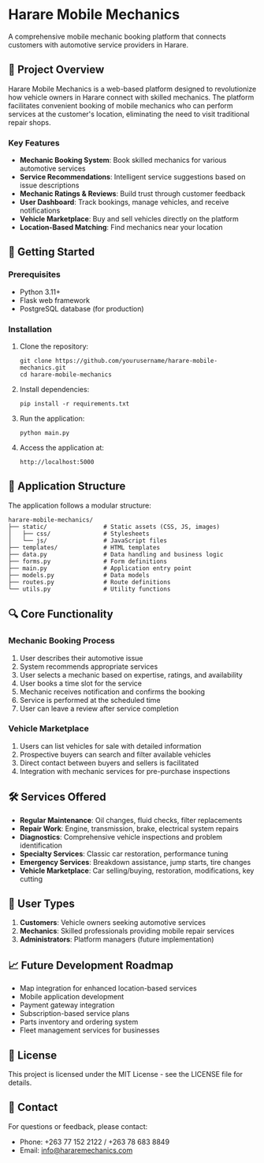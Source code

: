 # Harare Mobile Mechanics

A comprehensive mobile mechanic booking platform that connects customers with automotive service providers in Harare.

## 🔧 Project Overview

Harare Mobile Mechanics is a web-based platform designed to revolutionize how vehicle owners in Harare connect with skilled mechanics. The platform facilitates convenient booking of mobile mechanics who can perform services at the customer's location, eliminating the need to visit traditional repair shops.

### Key Features

- **Mechanic Booking System**: Book skilled mechanics for various automotive services
- **Service Recommendations**: Intelligent service suggestions based on issue descriptions
- **Mechanic Ratings & Reviews**: Build trust through customer feedback
- **User Dashboard**: Track bookings, manage vehicles, and receive notifications
- **Vehicle Marketplace**: Buy and sell vehicles directly on the platform
- **Location-Based Matching**: Find mechanics near your location

## 🚀 Getting Started

### Prerequisites

- Python 3.11+
- Flask web framework
- PostgreSQL database (for production)

### Installation

1. Clone the repository:
   ```
   git clone https://github.com/yourusername/harare-mobile-mechanics.git
   cd harare-mobile-mechanics
   ```

2. Install dependencies:
   ```
   pip install -r requirements.txt
   ```

3. Run the application:
   ```
   python main.py
   ```

4. Access the application at:
   ```
   http://localhost:5000
   ```

## 📱 Application Structure

The application follows a modular structure:

```
harare-mobile-mechanics/
├── static/                # Static assets (CSS, JS, images)
│   ├── css/               # Stylesheets
│   └── js/                # JavaScript files
├── templates/             # HTML templates
├── data.py                # Data handling and business logic
├── forms.py               # Form definitions
├── main.py                # Application entry point
├── models.py              # Data models
├── routes.py              # Route definitions
└── utils.py               # Utility functions
```

## 🔍 Core Functionality

### Mechanic Booking Process

1. User describes their automotive issue
2. System recommends appropriate services
3. User selects a mechanic based on expertise, ratings, and availability
4. User books a time slot for the service
5. Mechanic receives notification and confirms the booking
6. Service is performed at the scheduled time
7. User can leave a review after service completion

### Vehicle Marketplace

1. Users can list vehicles for sale with detailed information
2. Prospective buyers can search and filter available vehicles
3. Direct contact between buyers and sellers is facilitated
4. Integration with mechanic services for pre-purchase inspections

## 🛠️ Services Offered

- **Regular Maintenance**: Oil changes, fluid checks, filter replacements
- **Repair Work**: Engine, transmission, brake, electrical system repairs
- **Diagnostics**: Comprehensive vehicle inspections and problem identification
- **Specialty Services**: Classic car restoration, performance tuning
- **Emergency Services**: Breakdown assistance, jump starts, tire changes
- **Vehicle Marketplace**: Car selling/buying, restoration, modifications, key cutting

## 👥 User Types

1. **Customers**: Vehicle owners seeking automotive services
2. **Mechanics**: Skilled professionals providing mobile repair services
3. **Administrators**: Platform managers (future implementation)

## 📈 Future Development Roadmap

- Map integration for enhanced location-based services
- Mobile application development
- Payment gateway integration
- Subscription-based service plans
- Parts inventory and ordering system
- Fleet management services for businesses

## 📄 License

This project is licensed under the MIT License - see the LICENSE file for details.

## 🤝 Contact

For questions or feedback, please contact:
- Phone: +263 77 152 2122 / +263 78 683 8849
- Email: info@hararemechanics.com